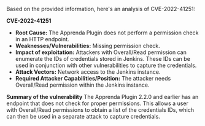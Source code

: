 Based on the provided information, here's an analysis of CVE-2022-41251:

**CVE-2022-41251**

*   **Root Cause:** The Apprenda Plugin does not perform a permission check in an HTTP endpoint.
*   **Weaknesses/Vulnerabilities:** Missing permission check.
*  **Impact of exploitation:** Attackers with Overall/Read permission can enumerate the IDs of credentials stored in Jenkins. These IDs can be used in conjunction with other vulnerabilities to capture the credentials.
*   **Attack Vectors:** Network access to the Jenkins instance.
*   **Required Attacker Capabilities/Position:** The attacker needs Overall/Read permission within the Jenkins instance.

**Summary of the vulnerability**
The Apprenda Plugin 2.2.0 and earlier has an endpoint that does not check for proper permissions. This allows a user with Overall/Read permissions to obtain a list of the credentials IDs, which can then be used in a separate attack to capture credentials.
